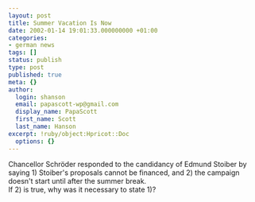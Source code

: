 ```yaml
---
layout: post
title: Summer Vacation Is Now
date: 2002-01-14 19:01:33.000000000 +01:00
categories:
- german news
tags: []
status: publish
type: post
published: true
meta: {}
author:
  login: shanson
  email: papascott-wp@gmail.com
  display_name: PapaScott
  first_name: Scott
  last_name: Hanson
excerpt: !ruby/object:Hpricot::Doc
  options: {}
---
```

<p>Chancellor Schröder responded to the candidancy of Edmund Stoiber by saying 1) Stoiber's proposals cannot be financed, and 2) the campaign doesn't start until after the summer break.<br />
If 2) is true, why was it necessary to state 1)?</p>
